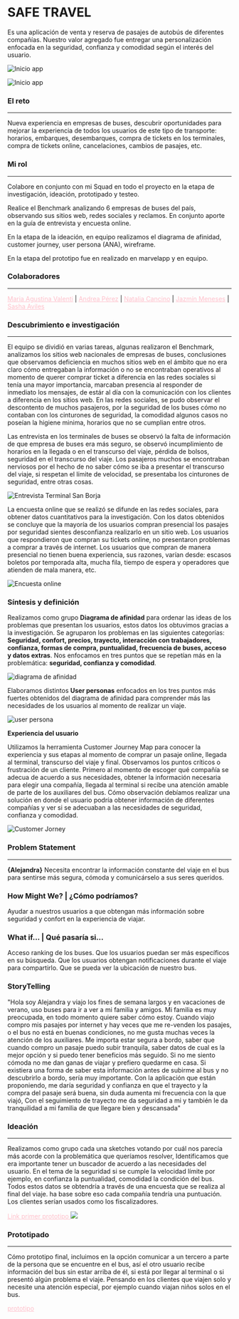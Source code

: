 # SAFE TRAVEL

Es una aplicación de venta y reserva de pasajes de autobús de diferentes compañías. Nuestro valor agregado fue entregar una personalización enfocada en la seguridad, confianza y comodidad según el interés del usuario.

![Inicio app](https://user-images.githubusercontent.com/32288156/37928540-8a1dceec-3113-11e8-9d97-6db051160b7c.png)

![Inicio app](imagenes/safe-01.png)

### **El reto**
***
Nueva experiencia en empresas de buses, descubrir oportunidades para mejorar la experiencia de todos los usuarios de este tipo de transporte: horarios, embarques, desembarques, compra de tickets en los terminales, compra de tickets online, cancelaciones, cambios de pasajes, etc.

### **Mi rol**
***
Colabore en conjunto con mi Squad en todo el proyecto en la etapa de investigación, ideación, prototipado y testeo. 

Realice el Benchmark analizando 6 empresas de buses del país, observando sus sitios web, redes sociales y reclamos. En conjunto aporte en la guía de entrevista y encuesta online.

En la etapa de la ideación, en equipo realizamos el diagrama de afinidad, customer journey, user persona (ANA), wireframe.

En la etapa del prototipo fue en realizado en marvelapp y en equipo.

### **Colaboradores**
***

<a href="https://www.linkedin.com/in/mariaagustinavalenti/" style="color:pink">Maria Agustina Valenti</a> | 
<a href="https://www.linkedin.com/in/andrea-p%C3%A9rez-gonz%C3%A1lez/" style="color:pink">Andrea Pérez</a> | <a href="https://www.linkedin.com/in/nataliacancino/" style="color:pink">Natalia Cancino</a> | 
<a href="https://www.linkedin.com/in/jazminmeneses/" style="color:pink">Jazmín Meneses</a> | 
<a href="https://www.linkedin.com/in/sasha-aviles-calder%C3%B3n/" style="color:pink">Sasha Aviles</a>

### **Descubrimiento e investigación**
***
El equipo se dividió en varias tareas, algunas realizaron el Benchmark, analizamos los sitios web nacionales de empresas de buses, conclusiones que observamos deficiencia en muchos sitios web en el ámbito que no era claro cómo entregaban la información o no se encontraban operativos al momento de querer comprar ticket a diferencia en las redes sociales si tenía una mayor importancia, marcaban presencia al responder de inmediato los mensajes, de estár al día con la comunicación con los clientes a diferencia en los sitios web. En las redes sociales, se pudo observar el descontento de muchos pasajeros, por la seguridad de los buses cómo no contaban con los cinturones de seguridad, la comodidad algunos casos no poseían la higiene minima, horarios que no se cumplian entre otros. 

Las entrevista en los terminales de buses se observó la falta de información de que empresa de buses era más seguro, se observó incumplimiento de horarios en la llegada o en el transcurso del viaje, pérdida de bolsos, seguridad en el transcurso del viaje. Los pasajeros muchos se encontraban nerviosos por el hecho de no saber cómo se iba a presentar el transcurso del viaje, si respetan el límite de velocidad, se presentaba los cinturones de seguridad, entre otras cosas.

![Entrevista Terminal San Borja](imagenes/imagen-01-01.png)

La encuesta online que se realizó se difunde en las redes sociales, para obtener datos cuantitativos para la investigación. Con los datos obtenidos se concluye que la mayoría de los usuarios compran presencial los pasajes por seguridad sientes desconfianza realizarlo en un sitio web. Los usuarios que respondieron que compran su tickets online, no presentaron problemas a comprar a través de internet. Los usuarios que compran de manera presencial no tienen buena experiencia, sus  razones, varían desde: escasos boletos por temporada alta, mucha fila, tiempo de espera y operadores que atienden de mala manera, etc.

![Encuesta online](imagenes/imagen-02-01.png)

### **Síntesis y definición**

Realizamos como grupo **Diagrama de afinidad** para ordenar las ideas de los problemas que presentan los usuarios, estos datos los obtuvimos gracias a la investigación. Se agruparon los problemas en las siguientes categorías: **Seguridad, confort, precios, trayecto, interacción con trabajadores, confianza, formas de compra, puntualidad, frecuencia de buses, acceso y datos extras**.  Nos enfocamos en tres puntos que se repetían más en la problemática: **seguridad, confianza y comodidad**.


![diagrama de afinidad](imagenes/imagen-03-01.png)

Elaboramos distintos **User personas** enfocados en los tres puntos más fuertes obtenidos del diagrama de afinidad para comprender más las necesidades de los usuarios al momento de realizar un viaje.

![user persona](imagenes/imagen-04-01.png)

**Experiencia del usuario**

Utilizamos la herramienta Customer Journey Map para conocer la experiencia y sus etapas al momento de comprar un pasaje online, llegada al terminal, transcurso del viaje y final. Observamos los puntos críticos o frustración de un cliente. Primero al momento de escoger qué compañía se adecua de acuerdo a sus necesidades, obtener la información necesaria para elegir una compañía, llegada al terminal si recibe una atención amable de parte de los auxiliares del bus. Cómo observación debíamos realizar una solución en donde el usuario podría obtener información de diferentes compañías y ver si se adecuaban a las necesidades de seguridad, confianza y comodidad.

![Customer Jorney](imagenes/mapa-01.png)

### **Problem Statement**
***

**{Alejandra}** Necesita encontrar la información constante del viaje en el bus para sentirse más segura, cómoda y comunicárselo a sus seres queridos.

### **How Might We? | ¿Cómo podríamos?**

Ayudar a nuestros usuarios a que obtengan más información sobre seguridad y confort en la experiencia de viajar.

### **What if… | Qué pasaría si…**

Acceso ranking de los buses. 
Que los usuarios puedan ser más específicos en su búsqueda. 
Que los usuarios obtengan notificaciones durante el viaje para compartirlo. 
Que se pueda ver la ubicación de nuestro bus. 

### **StoryTelling**

"Hola soy Alejandra y viajo los fines de semana largos y en vacaciones de verano, uso buses para ir a ver a mi familia y amigos. Mi familia es muy preocupada, en todo momento quiere saber cómo estoy.
Cuando viajo compro mis pasajes por internet y hay veces que me re-venden los pasajes, o el bus no está en buenas condiciones, no me gusta muchas veces la atención de los auxiliares.
Me importa estar segura a bordo, saber que cuando compro un pasaje puedo subir tranquila, saber datos de cual es la mejor opción y si puedo tener beneficios más seguido. Si no me siento cómoda no me dan ganas de viajar y prefiero quedarme en casa.
Si existiera una forma de saber esta información antes de subirme al bus y no descubrirlo a bordo, sería muy importante.
Con la aplicación que están proponiendo, me daría seguridad y confianza en que el trayecto y la compra del pasaje será buena, sin duda aumenta mi frecuencia con la que viajó, Con el seguimiento de trayecto me da seguridad a mi y también le da tranquilidad a mi familia de que llegare bien y descansada"

### **Ideación**
***
Realizamos como grupo cada una sketches votando por cuál nos parecía más acorde con la problemática que queríamos resolver, Identificamos que era importante tener un buscador de acuerdo a las necesidades del usuario. En el tema de la seguridad si se cumple la velocidad límite por ejemplo, en confianza la puntualidad, comodidad la condición del bus. Todos estos datos se obtendría a través de una encuesta que se realiza al final del viaje. ha base sobre eso cada compañía tendría una puntuación. Los clientes serían usados como los fiscalizadores. 

<a href="https://projects.invisionapp.com/share/Q5FJSUF2YNC#/screens/275899506_Boleta" style="color:pink"> Link primer prototipo </a>
![](imagenes/wireframe-01.png)

### **Prototipado**
***
Cómo prototipo final, incluimos en la opción comunicar a un tercero a parte de la persona que se encuentre en el bus, así el otro usuario recibe información del bus sin estar arriba de él, si está por llegar al terminal o si presentó algún problema el viaje. Pensando en los clientes que viajen solo y necesite una atención especial, por ejemplo cuando viajan niños solos en el bus.

<a href="https://marvelapp.com/136jga16/screen/38086057" style="color:pink"> prototipo </a>

